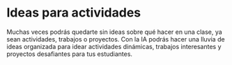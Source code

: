 # Ideas para actividades
Muchas veces podrás quedarte sin ideas sobre qué hacer en una clase, ya sean actividades, trabajos o proyectos. Con la IA podrás hacer una lluvia de ideas organizada para idear actividades dinámicas, trabajos interesantes y proyectos desafiantes para tus estudiantes.